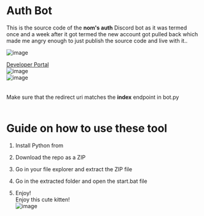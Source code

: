 # Auth Bot 
 
This is the source code of the **nom's auth** Discord bot as it was termed once and a week after it got termed the new account got pulled back which made me angry enough to just publish the source code and live with it..    
   
![image](https://i.e-z.host/t2vbfqy7.png) 
 
[Developer Portal](https://discord.com/developers/applications)   
![image](https://i.e-z.host/sc0348kj.png)   
![image](https://i.e-z.host/m9ugxrw3.png)   
<br>  
Make sure that the redirect uri matches the **index** endpoint in bot.py     
<br> 
     
# Guide on how to use these tool  
  
1. Install Python from  
    
2. Download the repo as a ZIP   
 
3. Go in your file explorer and extract the ZIP file       
  
4. Go in the extracted folder and open the start.bat file     
   
5. Enjoy!     
Enjoy this cute kitten!   
![image](https://i.e-z.host/7x11aiiw.png)     